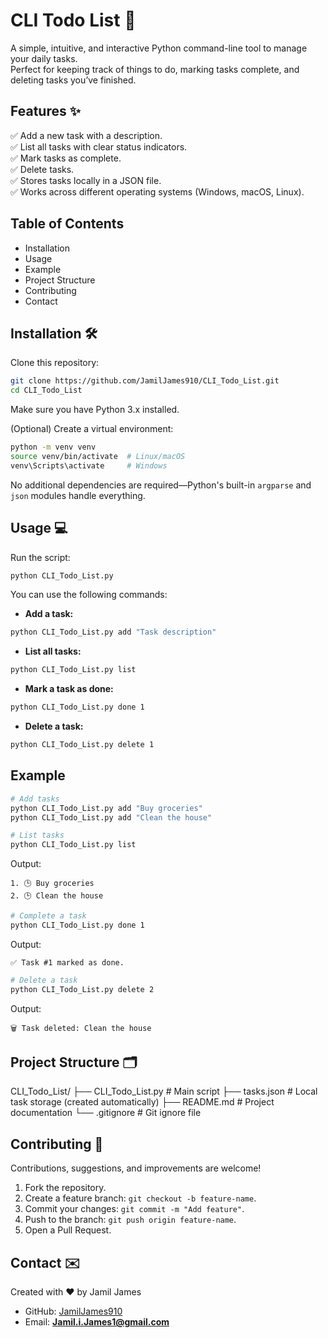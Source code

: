 # CLI Todo List 📝

A simple, intuitive, and interactive Python command-line tool to manage your daily tasks.  
Perfect for keeping track of things to do, marking tasks complete, and deleting tasks you’ve finished.

## Features ✨
✅ Add a new task with a description.  
✅ List all tasks with clear status indicators.  
✅ Mark tasks as complete.  
✅ Delete tasks.  
✅ Stores tasks locally in a JSON file.  
✅ Works across different operating systems (Windows, macOS, Linux).  

## Table of Contents
- Installation
- Usage
- Example
- Project Structure
- Contributing
- Contact

## Installation 🛠️
Clone this repository:

```bash
git clone https://github.com/JamilJames910/CLI_Todo_List.git
cd CLI_Todo_List
````

Make sure you have Python 3.x installed.

(Optional) Create a virtual environment:

```bash
python -m venv venv
source venv/bin/activate  # Linux/macOS
venv\Scripts\activate     # Windows
```

No additional dependencies are required—Python's built-in `argparse` and `json` modules handle everything.

## Usage 💻

Run the script:

```bash
python CLI_Todo_List.py
```

You can use the following commands:

* **Add a task:**

```bash
python CLI_Todo_List.py add "Task description"
```

* **List all tasks:**

```bash
python CLI_Todo_List.py list
```

* **Mark a task as done:**

```bash
python CLI_Todo_List.py done 1
```

* **Delete a task:**

```bash
python CLI_Todo_List.py delete 1
```

## Example

```bash
# Add tasks
python CLI_Todo_List.py add "Buy groceries"
python CLI_Todo_List.py add "Clean the house"

# List tasks
python CLI_Todo_List.py list
```

Output:

```
1. 🕒 Buy groceries
2. 🕒 Clean the house
```

```bash
# Complete a task
python CLI_Todo_List.py done 1
```

Output:

```
✅ Task #1 marked as done.
```

```bash
# Delete a task
python CLI_Todo_List.py delete 2
```

Output:

```
🗑️ Task deleted: Clean the house
```

## Project Structure 🗂️

CLI_Todo_List/
├── CLI_Todo_List.py       # Main script
├── tasks.json             # Local task storage (created automatically)
├── README.md              # Project documentation
└── .gitignore             # Git ignore file

## Contributing 🤝

Contributions, suggestions, and improvements are welcome!

1. Fork the repository.
2. Create a feature branch: `git checkout -b feature-name`.
3. Commit your changes: `git commit -m "Add feature"`.
4. Push to the branch: `git push origin feature-name`.
5. Open a Pull Request.

## Contact ✉️

Created with ❤️ by Jamil James

* GitHub: [JamilJames910](https://github.com/JamilJames910)
* Email: **[Jamil.i.James1@gmail.com](mailto:Jamil.i.James1@gmail.com)**
